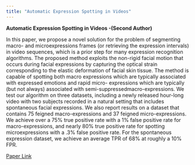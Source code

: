 ```yaml
---
title: "Automatic Expression Spotting in Videos"
---
```


<section id="text">
  <div>
    <p>
      <b>Automatic Expression Spotting in Videos -(Second Author)</b>
    </p>
    <p>
      In this paper, we propose a novel solution for the problem of segmenting macro- and microexpressions frames (or retrieving the expression intervals) in video sequences, which is a prior step for many expression recognition algorithms. The proposed method exploits the non-rigid facial motion that occurs during facial expressions by capturing the optical strain corresponding to the elastic deformation of facial skin tissue. The method is capable of spotting both macro expressions which are typically associated with expressed emotions and rapid micro- expressions which are typically (but not always) associated with semi-suppressedmacro-expressions. We test our algorithm on three datasets, including a newly released hour-long video with two subjects recorded in a natural setting that includes spontaneous facial expressions. We also report results on a dataset that contains 75 feigned macro-expressions and 37 feigned micro-expressions. We achieve over a 75% true positive rate with a 1% false positive rate for macro-expressions, and nearly 80% true positive rate for spotting microexpressions with a .3% false positive rate. For the spontaneous expression dataset, we achieve an average TPR of 68% at roughly a 10% FPR.
    </p>
    <p>
      <a href="http://www.sciencedirect.com/science/article/pii/S026288561400078X">Paper Link</a>
    </p>
  </div>
</section>
